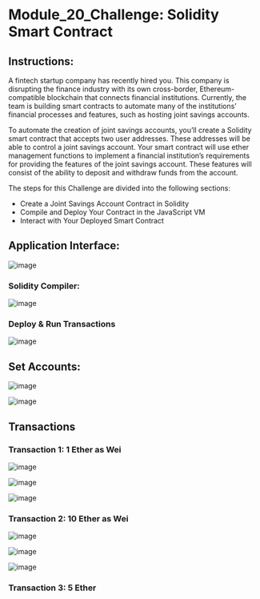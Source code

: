 # Module_20_Challenge: Solidity Smart Contract

## Instructions:

A fintech startup company has recently hired you. This company is disrupting the finance industry with its own cross-border, Ethereum-compatible blockchain that connects financial institutions. Currently, the team is building smart contracts to automate many of the institutions’ financial processes and features, such as hosting joint savings accounts.

To automate the creation of joint savings accounts, you’ll create a Solidity smart contract that accepts two user addresses. These addresses will be able to control a joint savings account. Your smart contract will use ether management functions to implement a financial institution’s requirements for providing the features of the joint savings account. These features will consist of the ability to deposit and withdraw funds from the account.

The steps for this Challenge are divided into the following sections:
  * Create a Joint Savings Account Contract in Solidity
  * Compile and Deploy Your Contract in the JavaScript VM
  * Interact with Your Deployed Smart Contract

## Application Interface:

![image](https://github.com/AthuraThava/module_20_challenge/assets/125240804/25dae9db-cd94-4103-9742-a36b283f5e89)

### Solidity Compiler:

![image](https://github.com/AthuraThava/module_20_challenge/assets/125240804/2464b3f3-44fd-40e9-918d-ead9b13b3a97)

### Deploy & Run Transactions

![image](https://github.com/AthuraThava/module_20_challenge/assets/125240804/abd6ebd2-0ae7-423c-bd90-7eb183f51991)

## Set Accounts:

![image](https://github.com/AthuraThava/module_20_challenge/assets/125240804/3407153c-a1fd-4df5-92e8-98a25e8a8baf)

![image](https://github.com/AthuraThava/module_20_challenge/assets/125240804/3f4236e2-3aac-4d2f-b3f8-5f448c09e79a)

## Transactions

### Transaction 1: 1 Ether as Wei

![image](https://github.com/AthuraThava/module_20_challenge/assets/125240804/d986de4f-c70c-459e-b8cf-2f24b0fd2ad9)

![image](https://github.com/AthuraThava/module_20_challenge/assets/125240804/e5ed1db3-166e-4c5b-8b53-1378c8857067)

![image](https://github.com/AthuraThava/module_20_challenge/assets/125240804/e5b2b987-0d3c-4f5a-b2e3-36aaf3f0ff3e)

### Transaction 2: 10 Ether as Wei

![image](https://github.com/AthuraThava/module_20_challenge/assets/125240804/6cc8215b-cf62-446d-a701-0b7c56d68cf2)

![image](https://github.com/AthuraThava/module_20_challenge/assets/125240804/0ead5887-9aa3-4db8-9e9a-e7c8a1603d31)

![image](https://github.com/AthuraThava/module_20_challenge/assets/125240804/475d656a-8dee-42e0-ab87-a362ed37af18)

### Transaction 3: 5 Ether

